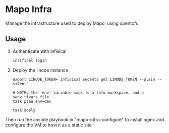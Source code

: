 # Mapo Infra
Manage the infrastructure used to deploy Mapo, using opentofu

## Usage


1. Authenticate with infisical
    ```sh
    insifical login
    ```

2. Deploy the linode instance
    ```
    export LINODE_TOKEN=`infisical secrets get LINODE_TOKEN --plain --silent`

    # NOTE: the 'env' variable maps to a tofu workspace, and a $env.tfvars file
    task plan env=dev  

    task apply
    ```

Then run the ansible playbook in "mapo-infra-configure" to install nginx and configure the VM to host it as a static site
